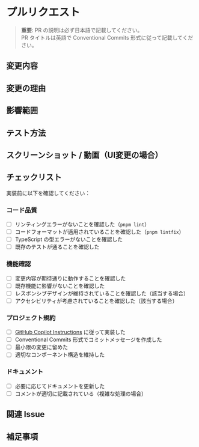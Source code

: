 # プルリクエスト

> **重要**: PR の説明は必ず日本語で記載してください。  
> PR タイトルは英語で Conventional Commits 形式に従って記載してください。

## 変更内容

<!-- この PR で行った変更内容を具体的に説明してください -->

## 変更の理由

<!-- なぜこの変更が必要なのかを説明してください -->

## 影響範囲

<!-- この変更が影響する範囲を記載してください（コンポーネント、ページ、機能など） -->

## テスト方法

<!-- この変更をテストする方法を記載してください -->

## スクリーンショット / 動画（UI変更の場合）

<!-- UI に変更がある場合は、変更前後のスクリーンショットを添付してください -->

## チェックリスト

実装前に以下を確認してください：

### コード品質
- [ ] リンティングエラーがないことを確認した（`pnpm lint`）
- [ ] コードフォーマットが適用されていることを確認した（`pnpm lintfix`）
- [ ] TypeScript の型エラーがないことを確認した
- [ ] 既存のテストが通ることを確認した

### 機能確認
- [ ] 変更内容が期待通りに動作することを確認した
- [ ] 既存機能に影響がないことを確認した
- [ ] レスポンシブデザインが維持されていることを確認した（該当する場合）
- [ ] アクセシビリティが考慮されていることを確認した（該当する場合）

### プロジェクト規約
- [ ] [GitHub Copilot Instructions](/.github/copilot-instructions.md) に従って実装した
- [ ] Conventional Commits 形式でコミットメッセージを作成した
- [ ] 最小限の変更に留めた
- [ ] 適切なコンポーネント構造を維持した

### ドキュメント
- [ ] 必要に応じてドキュメントを更新した
- [ ] コメントが適切に記載されている（複雑な処理の場合）

## 関連 Issue

<!-- この PR が解決する Issue がある場合は記載してください -->
<!-- 例: Fixes #123, Closes #456 -->

## 補足事項

<!-- その他、レビュアーに知っておいてもらいたい情報があれば記載してください -->